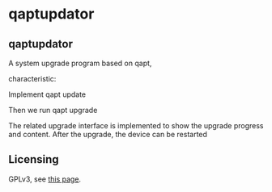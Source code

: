 # qaptupdator



## qaptupdator

 A system upgrade program based on qapt,

 characteristic:

 Implement qapt update

 Then we run qapt upgrade

 The related upgrade interface is implemented to show the  upgrade progress and content. After the upgrade, the device can be  restarted

## Licensing

GPLv3, see [this page](https://www.gnu.org/licenses/gpl-3.0.en.html).